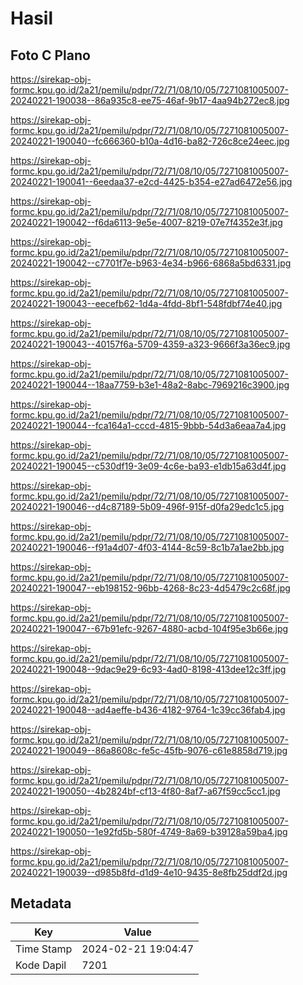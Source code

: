 # Hasil

## Foto C Plano

https://sirekap-obj-formc.kpu.go.id/2a21/pemilu/pdpr/72/71/08/10/05/7271081005007-20240221-190038--86a935c8-ee75-46af-9b17-4aa94b272ec8.jpg

https://sirekap-obj-formc.kpu.go.id/2a21/pemilu/pdpr/72/71/08/10/05/7271081005007-20240221-190040--fc666360-b10a-4d16-ba82-726c8ce24eec.jpg

https://sirekap-obj-formc.kpu.go.id/2a21/pemilu/pdpr/72/71/08/10/05/7271081005007-20240221-190041--6eedaa37-e2cd-4425-b354-e27ad6472e56.jpg

https://sirekap-obj-formc.kpu.go.id/2a21/pemilu/pdpr/72/71/08/10/05/7271081005007-20240221-190042--f6da6113-9e5e-4007-8219-07e7f4352e3f.jpg

https://sirekap-obj-formc.kpu.go.id/2a21/pemilu/pdpr/72/71/08/10/05/7271081005007-20240221-190042--c7701f7e-b963-4e34-b966-6868a5bd6331.jpg

https://sirekap-obj-formc.kpu.go.id/2a21/pemilu/pdpr/72/71/08/10/05/7271081005007-20240221-190043--eecefb62-1d4a-4fdd-8bf1-548fdbf74e40.jpg

https://sirekap-obj-formc.kpu.go.id/2a21/pemilu/pdpr/72/71/08/10/05/7271081005007-20240221-190043--40157f6a-5709-4359-a323-9666f3a36ec9.jpg

https://sirekap-obj-formc.kpu.go.id/2a21/pemilu/pdpr/72/71/08/10/05/7271081005007-20240221-190044--18aa7759-b3e1-48a2-8abc-7969216c3900.jpg

https://sirekap-obj-formc.kpu.go.id/2a21/pemilu/pdpr/72/71/08/10/05/7271081005007-20240221-190044--fca164a1-cccd-4815-9bbb-54d3a6eaa7a4.jpg

https://sirekap-obj-formc.kpu.go.id/2a21/pemilu/pdpr/72/71/08/10/05/7271081005007-20240221-190045--c530df19-3e09-4c6e-ba93-e1db15a63d4f.jpg

https://sirekap-obj-formc.kpu.go.id/2a21/pemilu/pdpr/72/71/08/10/05/7271081005007-20240221-190046--d4c87189-5b09-496f-915f-d0fa29edc1c5.jpg

https://sirekap-obj-formc.kpu.go.id/2a21/pemilu/pdpr/72/71/08/10/05/7271081005007-20240221-190046--f91a4d07-4f03-4144-8c59-8c1b7a1ae2bb.jpg

https://sirekap-obj-formc.kpu.go.id/2a21/pemilu/pdpr/72/71/08/10/05/7271081005007-20240221-190047--eb198152-96bb-4268-8c23-4d5479c2c68f.jpg

https://sirekap-obj-formc.kpu.go.id/2a21/pemilu/pdpr/72/71/08/10/05/7271081005007-20240221-190047--67b91efc-9267-4880-acbd-104f95e3b66e.jpg

https://sirekap-obj-formc.kpu.go.id/2a21/pemilu/pdpr/72/71/08/10/05/7271081005007-20240221-190048--9dac9e29-6c93-4ad0-8198-413dee12c3ff.jpg

https://sirekap-obj-formc.kpu.go.id/2a21/pemilu/pdpr/72/71/08/10/05/7271081005007-20240221-190048--ad4aeffe-b436-4182-9764-1c39cc36fab4.jpg

https://sirekap-obj-formc.kpu.go.id/2a21/pemilu/pdpr/72/71/08/10/05/7271081005007-20240221-190049--86a8608c-fe5c-45fb-9076-c61e8858d719.jpg

https://sirekap-obj-formc.kpu.go.id/2a21/pemilu/pdpr/72/71/08/10/05/7271081005007-20240221-190050--4b2824bf-cf13-4f80-8af7-a67f59cc5cc1.jpg

https://sirekap-obj-formc.kpu.go.id/2a21/pemilu/pdpr/72/71/08/10/05/7271081005007-20240221-190050--1e92fd5b-580f-4749-8a69-b39128a59ba4.jpg

https://sirekap-obj-formc.kpu.go.id/2a21/pemilu/pdpr/72/71/08/10/05/7271081005007-20240221-190039--d985b8fd-d1d9-4e10-9435-8e8fb25ddf2d.jpg


## Metadata

| Key        | Value               |
| ---------- | ------------------- |
| Time Stamp | 2024-02-21 19:04:47 |
| Kode Dapil | 7201                |



